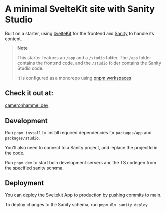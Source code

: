 # A minimal SvelteKit site with Sanity Studio

Built on a starter, using [SvelteKit](https://kit.svelte.dev/) for the frontend and [Sanity](https://sanity.io/) to handle its content.

> **Note**
>
> This starter features an `/app` and a `/studio` folder. The `/app` folder contains the frontend code, and the `/studio` folder contains the Sanity Studio code.
>
> It is configured as a monorepo using [pnpm workspaces](https://pnpm.io/workspaces)

## Check it out at:
[cameronhammel.dev](https://cameronhammel.dev)

## Development
Run `pnpm install` to install required dependencies for `packages/app` and `packages/studio`.

You'll also need to connect to a Sanity project, and replace the projectId in the code.

Run `pnpm dev` to start both development servers and the TS codegen from the specified sanity schema.

## Deployment
You can deploy the Sveltekit App to production by pushing commits to main.

To deploy changes to the Sanity schema, run `pnpm dlx sanity deploy`
